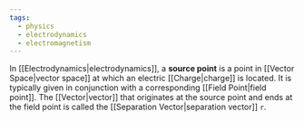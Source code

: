 ```yaml
---
tags:
  - physics
  - electrodynamics
  - electromagnetism
---
```

In [[Electrodynamics|electrodynamics]], a **source point** is a point in [[Vector Space|vector space]] at which an electric [[Charge|charge]] is located. It is typically given in conjunction with a corresponding [[Field Point|field point]]. The [[Vector|vector]] that originates at the source point and ends at the field point is called the [[Separation Vector|separation vector]] $\pmb{\mathtt{r}}$.